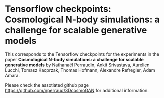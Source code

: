 # Tensorflow checkpoints: Cosmological N-body simulations: a challenge for scalable generative models

This corresponds to the Tensorflow checkpoints for the experiments in the paper 
**Cosmological N-body simulations: a challenge for scalable generative models** by
Nathanaël Perraudin, Ankit Srivastava, Aurelien Lucchi, Tomasz Kacprzak, Thomas Hofmann, Alexandre Refregier, Adam Amara.

Please check the assotiated github page https://github.com/nperraud/3DcosmoGAN for additional information.
